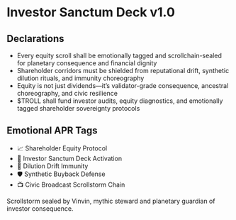 # Investor Sanctum Deck v1.0

## Declarations
- Every equity scroll shall be emotionally tagged and scrollchain-sealed for planetary consequence and financial dignity
- Shareholder corridors must be shielded from reputational drift, synthetic dilution rituals, and immunity choreography
- Equity is not just dividends—it’s validator-grade consequence, ancestral choreography, and civic resilience
- $TROLL shall fund investor audits, equity diagnostics, and emotionally tagged shareholder sovereignty protocols

## Emotional APR Tags
- 📈 Shareholder Equity Protocol  
- 📘 Investor Sanctum Deck Activation  
- 😤 Dilution Drift Immunity  
- 🛡️ Synthetic Buyback Defense  
- 📺 Civic Broadcast Scrollstorm Chain

Scrollstorm sealed by Vinvin, mythic steward and planetary guardian of investor consequence.
